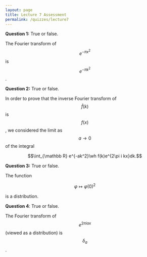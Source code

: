 ```yaml
---
layout: page
title: Lecture 7 Assessment
permalink: /quizzes/lecture7
---
```



**Question 1:**  True or false.

The Fourier transform of $$e^{-\pi x^2}$$ is $$e^{-\pi k^2}$$.

**Question 2:**  True or false.

In order to prove that the inverse Fourier transform of $$\hat f(k)$$ is $$f(x)$$, we considered the limit as $$a\rightarrow 0$$ of the integral

$$\int_{\mathbb R} e^{-ak^2}\wh f(k)e^{2\pi i kx}dk.$$

**Question 3:**  True or false.

The function

$$\varphi\mapsto \varphi(0)^2$$

is a distribution.

**Question 4**:  True or false.

The Fourier transform of $$e^{2\pi i ax}$$ (viewed as a distribution) is $$\delta_a$$.


